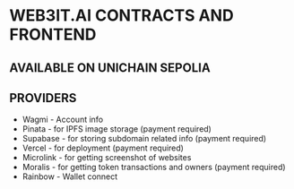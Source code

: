# WEB3IT.AI CONTRACTS AND FRONTEND

## AVAILABLE ON UNICHAIN SEPOLIA 
 
## PROVIDERS 
 
- Wagmi - Account info 
- Pinata - for IPFS image storage (payment required)  
- Supabase - for storing subdomain related info (payment required) 
- Vercel - for deployment (payment required)
- Microlink - for getting screenshot of websites 
- Moralis - for getting token transactions and owners (payment required)
- Rainbow - Wallet connect 
